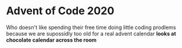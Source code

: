 # Advent of Code 2020
 
Who doesn't like spending their free time doing little coding prodlems because we are supossidly too old for a real advent calendar **looks at chocolate calendar across the room**
